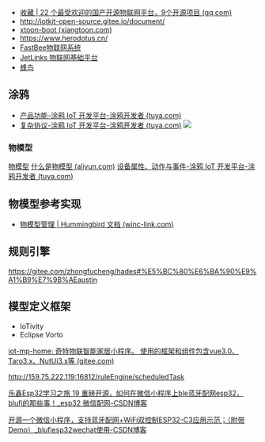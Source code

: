 

- [收藏 | 22 个最受欢迎的国产开源物联网平台，9个开源项目 (qq.com)](https://mp.weixin.qq.com/s/bs5knRx64X4AoGrDGmm_RQ)
- http://iotkit-open-source.gitee.io/document/
- [xtoon-boot (xiangtoon.com)](http://xtoon-boot.demo.xiangtoon.com/#/login)
- https://www.herodotus.cn/
- [FastBee物联网系统](https://iot.fastbee.cn/iot/template)
- [JetLinks 物联网基础平台](https://hanta.yuque.com/px7kg1/yfac2l/en2f0iu1r8af66uu)
- [蜂鸟](https://demo.winc-link.com/gateway/device/detail/02801832?code=Ia&trigger=%E8%AE%BE%E5%A4%87%E6%95%B0%E6%8D%AE%E8%A7%A6%E5%8F%91&end_at=1702807169999&start_at=1702807169000)



## 涂鸦
- [产品功能-涂鸦 IoT 开发平台-涂鸦开发者 (tuya.com)](https://developer.tuya.com/cn/docs/iot/define-product-features?id=K97vug7wgxpoq)
- [复杂协议-涂鸦 IoT 开发平台-涂鸦开发者 (tuya.com)](https://developer.tuya.com/cn/docs/iot/complex-protocol-description?id=Kbabmb54ueujl)
![](https://zhaosi-1253759587.cos.ap-nanjing.myqcloud.com/files/obsidian/picture/c644e4222e50dcf18319ecfd1a63f87.png)

### 物模型
[物模型](https://zhuanlan.zhihu.com/p/338940995)
[什么是物模型 (aliyun.com)](https://help.aliyun.com/document_detail/73727.html)
[设备属性、动作与事件-涂鸦 IoT 开发平台-涂鸦开发者 (tuya.com)](https://developer.tuya.com/cn/docs/iot/device_model?id=Kbt4gcmizz8f4)
## 物模型参考实现
- [物模型管理 | Hummingbird 文档 (winc-link.com)](https://doc.hummingbird.winc-link.com/guide/api/thing-model.html)




## 规则引擎

https://gitee.com/zhongfucheng/hades#%E5%BC%80%E6%BA%90%E9%A1%B9%E7%9B%AEaustin


## 模型定义框架

- IoTivity
- Eclipse Vorto

[iot-mp-home: 奇特物联智能家居小程序。 使用的框架和组件包含vue3.0、Taro3.x、NutUi3.x等 (gitee.com)](https://gitee.com/iotkit-open-source/iot-mp-home)

http://159.75.222.119:16812/ruleEngine/scheduledTask

[乐鑫Esp32学习之旅 19 重磅开源，如何在微信小程序上ble蓝牙配网esp32，blufi的那些事！_esp32 微信配网-CSDN博客](https://blog.csdn.net/xh870189248/article/details/103300940)

[开源一个微信小程序，支持蓝牙配网+WiFi双控制ESP32-C3应用示范；（附带Demo）_blufiesp32wechat使用-CSDN博客](https://blog.csdn.net/Boantong_/article/details/115666854) 